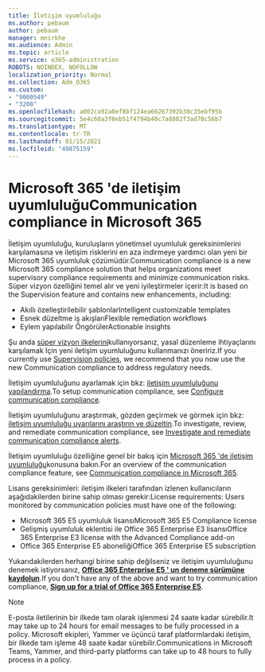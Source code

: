 ```yaml
---
title: İletişim uyumluluğu
ms.author: pebaum
author: pebaum
manager: mnirkhe
ms.audience: Admin
ms.topic: article
ms.service: o365-administration
ROBOTS: NOINDEX, NOFOLLOW
localization_priority: Normal
ms.collection: Adm_O365
ms.custom:
- "9000549"
- "3208"
ms.openlocfilehash: a002ca92a0ef8bf124ea66267392b30c35ebf95b
ms.sourcegitcommit: 5e4c60a3f0eb51f4794b40c7a8802f3ad70c56b7
ms.translationtype: MT
ms.contentlocale: tr-TR
ms.lasthandoff: 01/15/2021
ms.locfileid: "49875159"
---
```

# <a name="communication-compliance-in-microsoft-365"></a><span data-ttu-id="e40e0-102">Microsoft 365 'de iletişim uyumluluğu</span><span class="sxs-lookup"><span data-stu-id="e40e0-102">Communication compliance in Microsoft 365</span></span>

<span data-ttu-id="e40e0-103">İletişim uyumluluğu, kuruluşların yönetimsel uyumluluk gereksinimlerini karşılamasına ve iletişim risklerini en aza indirmeye yardımcı olan yeni bir Microsoft 365 uyumluluk çözümüdür.</span><span class="sxs-lookup"><span data-stu-id="e40e0-103">Communication compliance is a new Microsoft 365 compliance solution that helps organizations meet supervisory compliance requirements and minimize communication risks.</span></span> <span data-ttu-id="e40e0-104">Süper vizyon özelliğini temel alır ve yeni iyileştirmeler içerir:</span><span class="sxs-lookup"><span data-stu-id="e40e0-104">It is based on the Supervision feature and contains new enhancements, including:</span></span>

- <span data-ttu-id="e40e0-105">Akıllı özelleştirilebilir şablonlar</span><span class="sxs-lookup"><span data-stu-id="e40e0-105">Intelligent customizable templates</span></span>
- <span data-ttu-id="e40e0-106">Esnek düzeltme iş akışları</span><span class="sxs-lookup"><span data-stu-id="e40e0-106">Flexible remediation workflows</span></span>
- <span data-ttu-id="e40e0-107">Eylem yapılabilir Öngörüler</span><span class="sxs-lookup"><span data-stu-id="e40e0-107">Actionable insights</span></span>

<span data-ttu-id="e40e0-108">Şu anda [süper vizyon ilkelerini](https://docs.microsoft.com/microsoft-365/compliance/supervision-policies)kullanıyorsanız, yasal düzenleme ihtiyaçlarını karşılamak Için yeni iletişim uyumluluğunu kullanmanızı öneririz.</span><span class="sxs-lookup"><span data-stu-id="e40e0-108">If you currently use [Supervision policies](https://docs.microsoft.com/microsoft-365/compliance/supervision-policies), we recommend that you now use the new Communication compliance to address regulatory needs.</span></span>

<span data-ttu-id="e40e0-109">İletişim uyumluluğunu ayarlamak için bkz: [iletişim uyumluluğunu yapılandırma](https://docs.microsoft.com/microsoft-365/compliance/communication-compliance-configure).</span><span class="sxs-lookup"><span data-stu-id="e40e0-109">To setup communication compliance, see [Configure communication compliance](https://docs.microsoft.com/microsoft-365/compliance/communication-compliance-configure).</span></span>

<span data-ttu-id="e40e0-110">İletişim uyumluluğunu araştırmak, gözden geçirmek ve görmek için bkz: [iletişim uyumluluğu uyarılarını araştırın ve düzeltin](https://docs.microsoft.com/microsoft-365/compliance/communication-compliance-investigate-remediate).</span><span class="sxs-lookup"><span data-stu-id="e40e0-110">To investigate, review, and remediate communication compliance, see [Investigate and remediate communication compliance alerts](https://docs.microsoft.com/microsoft-365/compliance/communication-compliance-investigate-remediate).</span></span>

<span data-ttu-id="e40e0-111">İletişim uyumluluğu özelliğine genel bir bakış için [Microsoft 365 'de iletişim uyumluluğu](https://docs.microsoft.com/microsoft-365/compliance/communication-compliance)konusuna bakın.</span><span class="sxs-lookup"><span data-stu-id="e40e0-111">For an overview of the communication compliance feature, see [Communication compliance in Microsoft 365](https://docs.microsoft.com/microsoft-365/compliance/communication-compliance).</span></span>

<span data-ttu-id="e40e0-112">Lisans gereksinimleri: iletişim ilkeleri tarafından izlenen kullanıcıların aşağıdakilerden birine sahip olması gerekir:</span><span class="sxs-lookup"><span data-stu-id="e40e0-112">License requirements: Users monitored by communication policies must have one of the following:</span></span>

- <span data-ttu-id="e40e0-113">Microsoft 365 E5 uyumluluk lisansı</span><span class="sxs-lookup"><span data-stu-id="e40e0-113">Microsoft 365 E5 Compliance license</span></span>
- <span data-ttu-id="e40e0-114">Gelişmiş uyumluluk eklentisi ile Office 365 Enterprise E3 lisansı</span><span class="sxs-lookup"><span data-stu-id="e40e0-114">Office 365 Enterprise E3 license with the Advanced Compliance add-on</span></span>
- <span data-ttu-id="e40e0-115">Office 365 Enterprise E5 aboneliği</span><span class="sxs-lookup"><span data-stu-id="e40e0-115">Office 365 Enterprise E5 subscription</span></span>

<span data-ttu-id="e40e0-116">Yukarıdakilerden herhangi birine sahip değilseniz ve iletişim uyumluluğunu denemek istiyorsanız, **[Office 365 Enterprise E5 ' un deneme sürümüne kaydolun](https://go.microsoft.com/fwlink/p/?LinkID=698279)**.</span><span class="sxs-lookup"><span data-stu-id="e40e0-116">If you don't have any of the above and want to try communication compliance, **[Sign up for a trial of Office 365 Enterprise E5](https://go.microsoft.com/fwlink/p/?LinkID=698279)**.</span></span>

> [!NOTE]
> <span data-ttu-id="e40e0-117">E-posta iletilerinin bir ilkede tam olarak işlenmesi 24 saate kadar sürebilir.</span><span class="sxs-lookup"><span data-stu-id="e40e0-117">It may take up to 24 hours for email messages to be fully processed in a policy.</span></span> <span data-ttu-id="e40e0-118">Microsoft ekipleri, Yammer ve üçüncü taraf platformlardaki iletişim, bir ilkede tam işleme 48 saate kadar sürebilir.</span><span class="sxs-lookup"><span data-stu-id="e40e0-118">Communications in Microsoft Teams, Yammer, and third-party platforms can take up to 48 hours to fully process in a policy.</span></span>
